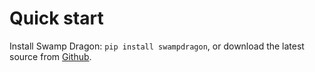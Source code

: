 # Quick start

Install Swamp Dragon: ```pip install swampdragon```, or download the latest source from 
[Github](https://github.com/jonashagstedt/swampdragon). 

